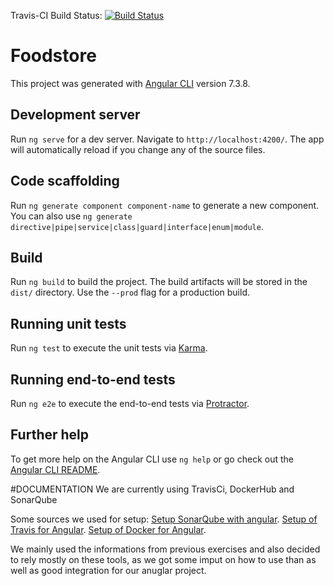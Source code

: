 Travis-CI Build Status: [![Build Status](https://travis-ci.com/joshy198/foodstore.svg?branch=master)](https://travis-ci.com/joshy198/foodstore)

# Foodstore

This project was generated with [Angular CLI](https://github.com/angular/angular-cli) version 7.3.8.

## Development server

Run `ng serve` for a dev server. Navigate to `http://localhost:4200/`. The app will automatically reload if you change any of the source files.

## Code scaffolding

Run `ng generate component component-name` to generate a new component. You can also use `ng generate directive|pipe|service|class|guard|interface|enum|module`.

## Build

Run `ng build` to build the project. The build artifacts will be stored in the `dist/` directory. Use the `--prod` flag for a production build.

## Running unit tests

Run `ng test` to execute the unit tests via [Karma](https://karma-runner.github.io).

## Running end-to-end tests

Run `ng e2e` to execute the end-to-end tests via [Protractor](http://www.protractortest.org/).

## Further help

To get more help on the Angular CLI use `ng help` or go check out the [Angular CLI README](https://github.com/angular/angular-cli/blob/master/README.md).


#DOCUMENTATION
We are currently using TravisCi, DockerHub and SonarQube

Some sources we used for setup:
[Setup SonarQube with angular](https://medium.com/@learning.bikash/angular-code-coverage-with-sonarqube-d2283442080b).
[Setup of Travis for Angular](https://medium.com/angular-in-depth/the-angular-devops-series-ct-ci-with-travis-ci-and-github-pages-3c02664f078).
[Setup of Docker for Angular](https://mherman.org/blog/dockerizing-an-angular-app/).


We mainly used the informations from previous exercises and also decided to rely mostly on these tools, as we got some imput on how to use
 than as well as good integration for our anuglar project.